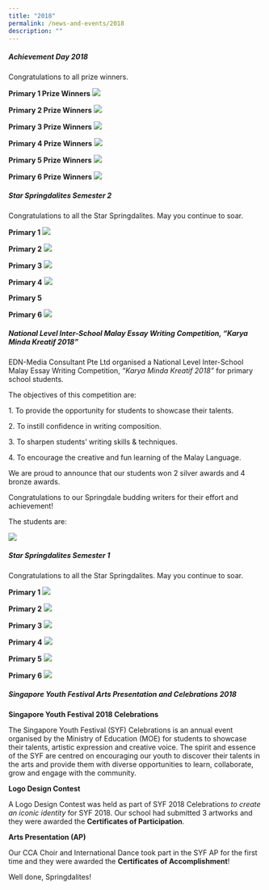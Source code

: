 ```yaml
---
title: "2018"
permalink: /news-and-events/2018
description: ""
---
```

##### Achievement Day 2018

Congratulations to all prize winners.   
  
**Primary 1 Prize Winners**
![](/images/P1%20Prize%20Winners.jpeg)

**Primary 2 Prize Winners**
![](/images/P2%20Prize%20Winners.jpeg)

**Primary 3 Prize Winners**
![](/images/P3%20Prize%20Winners.jpeg)

**Primary 4 Prize Winners**
![](/images/P4%20Prize%20Winners.jpeg)

**Primary 5 Prize Winners**
![](/images/P5%20Prize%20Winners.jpeg)

**Primary 6 Prize Winners**
![](/images/P6%20Prize%20Winners.jpeg)

##### Star Springdalites Semester 2

Congratulations to all the Star Springdalites. May you continue to soar. 

**Primary 1**
![](/images/P1%20Sem%202.jpeg)

**Primary 2**
![](/images/P2%20Sem%202.jpeg)

**Primary 3**
![](/images/P3%20Sem%202.jpeg)

**Primary 4**
![](/images/P4%20Sem%202.jpeg)

**Primary 5**

**Primary 6**
![](/images/P6%20Sem%202.jpeg)

##### National Level Inter-School Malay Essay Writing Competition, “Karya Minda Kreatif 2018”

  

EDN-Media Consultant Pte Ltd organised a National Level Inter-School Malay Essay Writing Competition, _“Karya Minda Kreatif 2018”_ for primary school students.

The objectives of this competition are:

1. To provide the opportunity for students to showcase their talents.

2\. To instill confidence in writing composition.

3\. To sharpen students’ writing skills & techniques.

4\. To encourage the creative and fun learning of the Malay Language.

We are proud to announce that our students won 2 silver awards and 4 bronze awards. 

Congratulations to our Springdale budding writers for their effort and achievement!

The students are:

![](/images/2018.png)

##### Star Springdalites Semester 1

Congratulations to all the Star Springdalites. May you continue to soar.   
  
**Primary 1**
![](/images/Sem%201%20P1.jpeg)

**Primary 2**
![](/images/Sem%201%20P2.jpeg)

**Primary 3**
![](/images/Sem%201%20P3.jpeg)

**Primary 4**
![](/images/Sem%201%20P4.jpeg)

**Primary 5**
![](/images/Sem%201%20P5.jpeg)

**Primary 6**
![](/images/Sem%201%20P6.jpeg)

##### Singapore Youth Festival Arts Presentation and Celebrations 2018


**Singapore Youth Festival 2018 Celebrations**

The Singapore Youth Festival (SYF) Celebrations is an annual event organised by the Ministry of Education (MOE) for students to showcase their talents, artistic expression and creative voice. The spirit and essence of the SYF are centred on encouraging our youth to discover their talents in the arts and provide them with diverse opportunities to learn, collaborate, grow and engage with the community. 

**Logo Design Contest**

A Logo Design Contest was held as part of SYF 2018 Celebrations _to create an iconic identity_ for SYF 2018. Our school had submitted 3 artworks and they were awarded the **Certificates of Participation**.

**Arts Presentation (AP)**

Our CCA Choir and International Dance took part in the SYF AP for the first time and they were awarded the **Certificates of Accomplishment**!

Well done, Springdalites!